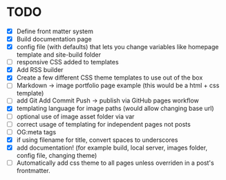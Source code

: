 # TODO

* [X] Define front matter system
* [X] Build documentation page
* [X] config file (with defaults) that lets you change variables like homepage template and site-build folder
* [ ] responsive CSS added to templates
* [X] Add RSS builder
* [X] Create a few different CSS theme templates to use out of the box
* [ ] Markdown -> image portfolio page example (this would be a html + css template)
* [ ] add Git Add Commit Push -> publish via GitHub pages workflow
* [X] templating language for image paths (would allow changing base url)
* [ ] optional use of image asset folder via var
* [ ] correct usage of templating for independent pages not posts
* [ ] OG:meta tags
* [X] if using filename for title, convert spaces to underscores
* [X] add documentation! (for example build, local server, images folder, config file, changing theme)
* [ ] Automatically add css theme to all pages unless overriden in a post's frontmatter.
